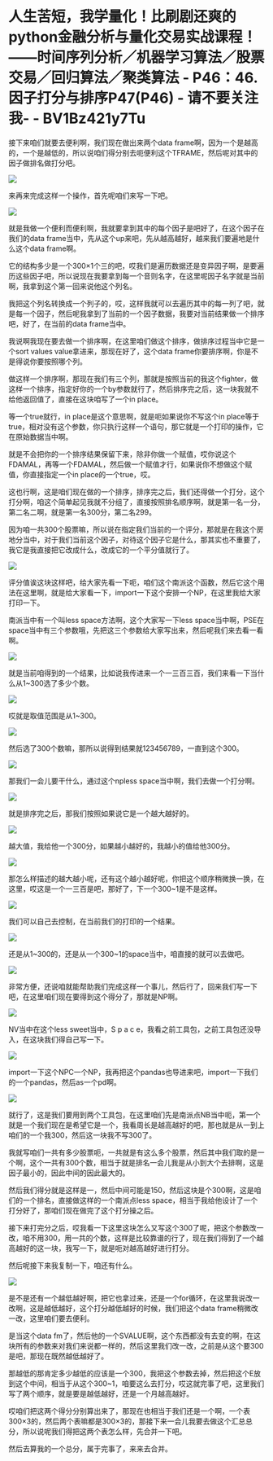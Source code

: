 # 人生苦短，我学量化！比刷剧还爽的python金融分析与量化交易实战课程！——时间序列分析／机器学习算法／股票交易／回归算法／聚类算法 - P46：46.因子打分与排序P47(P46) - 请不要关注我- - BV1Bz421y7Tu

接下来咱们就要去便利啊，我们现在做出来两个data frame啊，因为一个是越高的，一个是越低的，所以说咱们得分别去呃便利这个TFRAME，然后呢对其中的因子做排名做打分吧。



![](img/13c50261068c86c64eac06f1196c549f_1.png)

来再来完成这样一个操作，首先呢咱们来写一下吧。

![](img/13c50261068c86c64eac06f1196c549f_3.png)

就是我做一个便利而便利啊，我就要拿到其中的每个因子是吧好了，在这个因子在我们的data frame当中，先从这个up来吧，先从越高越好，越来我们要遍地是什么这个data frame啊。

它的结构多少是一个300×1个三的吧，哎我们是遍历数据还是变异因子啊，是要遍历这些因子吧，所以说现在我要拿到每一个音则名字，在这里呢因子名字就是当前啊，我拿到这个第一回来说他这个列名。

我把这个列名转换成一个列子的，哎，这样我就可以去遍历其中的每一列了吧，就是每一个因子，然后呢我拿到了当前的一个因子数据，我要对当前结果做一个排序吧，好了，在当前的data frame当中。

我说啊我现在要去做一个排序啊，在这里咱们做这个排序，做排序过程当中它是一个sort values value拿进来，那现在好了，这个data frame你要排序啊，你是不是得说你要按照哪个列。

做这样一个排序啊，那现在我们有三个列，那就是按照当前的我这个fighter，做这样一个排序，指定好你的一个by参数就行了，然后排序完之后，这一块我就不给他返回值了，直接在这块咱写了一个in place。

等一个true就行，in place是这个意思啊，就是呃如果说你不写这个in place等于true，相对没有这个参数，你只执行这样一个语句，那它就是一个打印的操作，它在原始数据当中啊。

就是不会把你的一个排序结果保留下来，除非你做一个赋值，哎你说这个FDAMAL，再等一个FDAMAL，然后做一个赋值才行，如果说你不想做这个赋值，你直接指定一个in place的一个true，哎。

这也行啊，这是咱们现在做的一个排序，排序完之后，我们还得做一个打分，这个打分啊，咱这个简单起见我就不分组了，直接按照排名顺序啊，就是第一名一分，第二名二啊，就是第一名300分，第二名299。

因为咱一共300个股票嘛，所以说在指定我们当前的一个评分，那就是在我这个房地分当中，对于我们当前这个因子，对待这个因子它是什么，那其实也不重要了，我它是我直接把它改成什么，改成它的一个平分值就行了。



![](img/13c50261068c86c64eac06f1196c549f_5.png)

评分值诶这块这样吧，给大家先看一下呃，咱们这个南派这个函数，然后它这个用法在这里啊，就是给大家看一下，import一下这个安排一个NP，在这里我给大家打印一下。

南派当中有一个叫less space方法啊，这个大家写一下less space当中啊，PSE在space当中有三个参数哦，先把这三个参数给大家写出来，然后呢我们来去看一看啊。



![](img/13c50261068c86c64eac06f1196c549f_7.png)

就是当前咱得到的一个结果，比如说我传进来一个一三百三百，我们来看一下当什么从1~300选了多少个数。

![](img/13c50261068c86c64eac06f1196c549f_9.png)

哎就是取值范围是从1~300。

![](img/13c50261068c86c64eac06f1196c549f_11.png)

然后选了300个数嘛，那所以说得到结果就123456789，一直到这个300。

![](img/13c50261068c86c64eac06f1196c549f_13.png)

那我们一会儿要干什么，通过这个npless space当中啊，我们去做一个打分啊。

![](img/13c50261068c86c64eac06f1196c549f_15.png)

就是排序完之后，那我们按照如果说它是一个越大越好的。

![](img/13c50261068c86c64eac06f1196c549f_17.png)

越大值，我给他一个300分，如果越小越好的，我越小的值给他300分。

![](img/13c50261068c86c64eac06f1196c549f_19.png)

那怎么样描述的越大越小呢，还有这个越小越好呢，你把这个顺序稍微换一换，在这里，哎这是一个一三百是吧，那好了，下一个300~1是不是这样。



![](img/13c50261068c86c64eac06f1196c549f_21.png)

我们可以自己去控制，在当前我们的打印的一个结果。

![](img/13c50261068c86c64eac06f1196c549f_23.png)

还是从1~300的，还是从一个300~1的space当中，咱直接的就可以去做吧。

![](img/13c50261068c86c64eac06f1196c549f_25.png)

非常方便，还说咱就能帮助我们完成这样一个事儿，然后行了，回来我们写一下吧，在这里咱们现在要得到这个得分了，那就是NP啊。



![](img/13c50261068c86c64eac06f1196c549f_27.png)

NV当中在这个less sweet当中，S p a c e，我看之前工具包，之前工具包还没导入，在这块我们得自己写一下。



![](img/13c50261068c86c64eac06f1196c549f_29.png)

import一下这个NPC一个NP，我再把这个pandas也导进来吧，import一下我们的一个pandas，然后as一个pd啊。



![](img/13c50261068c86c64eac06f1196c549f_31.png)

就行了，这是我们要用到两个工具包，在这里咱们先是南派点NB当中呃，第一个就是一个我们现在是希望它是一个，我看周长是越高越好的吧，那也就是从一到上咱们的一个我300，然后这一块我不写300了。

我就写咱们一共有多少股票呃，一共就是有这么多个股票，然后其中我们取的是一个啊，这个一共有300个数，相当于就是排名一会儿我是从小到大个去排啊，这是因子最小的，因此中间的因此最大的。

然后我们得分就是这样是一，然后中间可能是150，然后这块是个300啊，这是咱们的一个排名，直接做这样的一个南派点less space，相当于我给他设计了一个打分好了，那咱们现在做完了这个打分操之后。

接下来打完分之后，哎我看一下这里这块怎么又写这个300了呢，把这个参数改一改，咱不用300，用一共的个数，这样是比较靠谱的行了，现在我们得到了一个越高越好的这一块，我写一下，就是呃对越高越好进行打分。

然后呢接下来我复制一下，咱还有什么。

![](img/13c50261068c86c64eac06f1196c549f_33.png)

是不是还有一个越低越好啊，把它也拿过来，还是一个for循环，在这里我说改一改啊，这是越低越好，这个打分越低越好的时候，我们把这个data frame稍微改一改，这里咱们要去便利。

是当这个data fm了，然后他的一个SVALUE啊，这个东西都没有去变的啊，在这块所有的参数来对我们来说都一样的，然后这里我们改一改，之前是从这个要300是吧，那现在既然越低越好了。

那越低的那肯定多少越低的应该是一个300，我把这个参数去掉，然后把这个E放到这个中间，相当于从这个300~1，咱要这么去打分，哎这就完事了吧，这里我们写了两个顺序，就是要是越低越好，还是一个月越高越好。

哎咱们把这两个得分分别算出来了，那现在也相当于我们还是一个啊，一个表300×3的，然后两个表嘛都是300×3的，那接下来一会儿我要去做这个汇总总分，所以说呢我们得把这两个表怎么样，先合并一下吧。

然后去算我的一个总分，属于完事了，来来去合并。